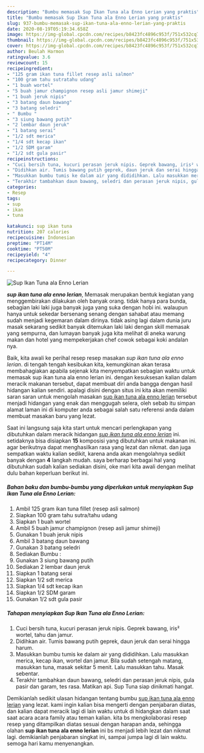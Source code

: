 ```yaml
---
description: "Bumbu memasak Sup Ikan Tuna ala Enno Lerian yang praktis"
title: "Bumbu memasak Sup Ikan Tuna ala Enno Lerian yang praktis"
slug: 937-bumbu-memasak-sup-ikan-tuna-ala-enno-lerian-yang-praktis
date: 2020-08-19T05:19:34.658Z
image: https://img-global.cpcdn.com/recipes/b8423fc4896c953f/751x532cq70/sup-ikan-tuna-ala-enno-lerian-foto-resep-utama.jpg
thumbnail: https://img-global.cpcdn.com/recipes/b8423fc4896c953f/751x532cq70/sup-ikan-tuna-ala-enno-lerian-foto-resep-utama.jpg
cover: https://img-global.cpcdn.com/recipes/b8423fc4896c953f/751x532cq70/sup-ikan-tuna-ala-enno-lerian-foto-resep-utama.jpg
author: Beulah Harmon
ratingvalue: 3.6
reviewcount: 15
recipeingredient:
- "125 gram ikan tuna fillet resep asli salmon"
- "100 gram tahu sutratahu udang"
- "1 buah wortel"
- "5 buah jamur champignon resep asli jamur shimeji"
- "1 buah jeruk nipis"
- "3 batang daun bawang"
- "3 batang seledri"
- " Bumbu "
- "3 siung bawang putih"
- "2 lembar daun jeruk"
- "1 batang serai"
- "1/2 sdt merica"
- "1/4 sdt kecap ikan"
- "1/2 SDM garam"
- "1/2 sdt gula pasir"
recipeinstructions:
- "Cuci bersih tuna, kucuri perasan jeruk nipis. Geprek bawang, iris² wortel, tahu dan jamur."
- "Didihkan air. Tumis bawang putih geprek, daun jeruk dan serai hingga harum."
- "Masukkan bumbu tumis ke dalam air yang dididihkan. Lalu masukkan merica, kecap ikan, wortel dan jamur. Bila sudah setengah matang, masukkan tuna, masak sekitar 5 menit. Lalu masukkan tahu. Masak sebentar."
- "Terakhir tambahkan daun bawang, seledri dan perasan jeruk nipis, gula pasir dan garam, tes rasa. Matikan api. Sup Tuna siap dinikmati hangat."
categories:
- Resep
tags:
- sup
- ikan
- tuna

katakunci: sup ikan tuna 
nutrition: 207 calories
recipecuisine: Indonesian
preptime: "PT14M"
cooktime: "PT50M"
recipeyield: "4"
recipecategory: Dinner

---
```



![Sup Ikan Tuna ala Enno Lerian](https://img-global.cpcdn.com/recipes/b8423fc4896c953f/751x532cq70/sup-ikan-tuna-ala-enno-lerian-foto-resep-utama.jpg)

<b><i>sup ikan tuna ala enno lerian</i></b>, Memasak merupakan bentuk kegiatan yang menggembirakan dilakukan oleh banyak orang. tidak hanya para bunda, sebagian laki laki juga banyak juga yang suka dengan hobi ini. walaupun hanya untuk sekedar bersenang senang dengan sahabat atau memang sudah menjadi kegemaran dalam dirinya. tidak asing lagi dalam dunia juru masak sekarang sedikit banyak ditemukan laki laki dengan skill memasak yang sempurna, dan lumayan banyak juga kita melihat di aneka warung makan dan hotel yang mempekerjakan chef cowok sebagai koki andalan nya.

Baik, kita awali ke perihal resep resep masakan <i>sup ikan tuna ala enno lerian</i>. di tengah tengah kesibukan kita, kemungkinan akan terasa membahagiakan apabila sejenak kita menyempatkan sebagian waktu untuk memasak sup ikan tuna ala enno lerian ini. dengan kesuksesan kalian dalam meracik makanan tersebut, dapat membuat diri anda bangga dengan hasil hidangan kalian sendiri. apalagi disini dengan situs ini kita akan memiliki saran saran untuk mengolah masakan <u>sup ikan tuna ala enno lerian</u> tersebut menjadi hidangan yang enak dan menggugah selera, oleh sebab itu simpan alamat laman ini di komputer anda sebagai salah satu referensi anda dalam membuat masakan baru yang lezat.




Saat ini langsung saja kita start untuk mencari perlengkapan yang dibutuhkan dalam meracik hidangan <u><i>sup ikan tuna ala enno lerian</i></u> ini. setidaknya bisa disiapkan <b>15</b> komposisi yang dibutuhkan untuk makanan ini. agar berikutnya dapat menghasilkan rasa yang lezat dan nikmat. dan juga sempatkan waktu kalian sedikit, karena anda akan mengolahnya sedikit banyak dengan <b>4</b> langkah mudah. saya berharap berbagai hal yang dibutuhkan sudah kalian sediakan disini, oke mari kita awali dengan melihat dulu bahan keperluan berikut ini.

<!--inarticleads1-->

##### Bahan baku dan bumbu-bumbu yang diperlukan untuk menyiapkan Sup Ikan Tuna ala Enno Lerian:

1. Ambil 125 gram ikan tuna fillet (resep asli salmon)
1. Siapkan 100 gram tahu sutra/tahu udang
1. Siapkan 1 buah wortel
1. Ambil 5 buah jamur champignon (resep asli jamur shimeji)
1. Gunakan 1 buah jeruk nipis
1. Ambil 3 batang daun bawang
1. Gunakan 3 batang seledri
1. Sediakan  Bumbu :
1. Gunakan 3 siung bawang putih
1. Sediakan 2 lembar daun jeruk
1. Siapkan 1 batang serai
1. Siapkan 1/2 sdt merica
1. Siapkan 1/4 sdt kecap ikan
1. Siapkan 1/2 SDM garam
1. Gunakan 1/2 sdt gula pasir




<!--inarticleads2-->

##### Tahapan menyiapkan Sup Ikan Tuna ala Enno Lerian:

1. Cuci bersih tuna, kucuri perasan jeruk nipis. Geprek bawang, iris² wortel, tahu dan jamur.
1. Didihkan air. Tumis bawang putih geprek, daun jeruk dan serai hingga harum.
1. Masukkan bumbu tumis ke dalam air yang dididihkan. Lalu masukkan merica, kecap ikan, wortel dan jamur. Bila sudah setengah matang, masukkan tuna, masak sekitar 5 menit. Lalu masukkan tahu. Masak sebentar.
1. Terakhir tambahkan daun bawang, seledri dan perasan jeruk nipis, gula pasir dan garam, tes rasa. Matikan api. Sup Tuna siap dinikmati hangat.




Demikianlah sedikit ulasan hidangan tentang bumbu <u>sup ikan tuna ala enno lerian</u> yang lezat. kami ingin kalian bisa mengerti dengan penjabaran diatas, dan kalian dapat meracik lagi di lain waktu untuk di hidangkan dalam saat saat acara acara family atau teman kalian. kita bs mengkolaborasi resep resep yang ditampilkan diatas sesuai dengan harapan anda, sehingga olahan <b>sup ikan tuna ala enno lerian</b> ini bs menjadi lebih lezat dan nikmat lagi. demikianlah penjabaran singkat ini, sampai jumpa lagi di lain waktu. semoga hari kamu menyenangkan.
